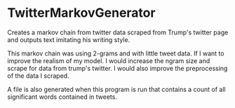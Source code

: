 # TwitterMarkovGenerator
Creates a markov chain from twitter data scraped from Trump's twitter page and
outputs text imitating his writing style.

This markov chain was using 2-grams and with little tweet data. If I want to
improve the realism of my model. I would increase the ngram size and scrape for
data from trump's twitter. I would also improve the preprocessing of the data
I scraped.

A file is also generated when this program is run that contains a count of all
significant words contained in tweets.

